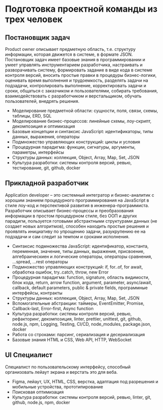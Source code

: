 # Подготовка проектной команды из трех человек

## Постановщик задач

Product owner описывает предметную область, т.е. структуру информации, которая движется в системе, в формате JSON. Постановщик задач имеет базовые знания в программировании и умеет управлять инструментарием разработчика, настраивать и разворачивать систему, формировать задание в виде кода в системе контроля версий, вносить простые правки в процедуры бизнес-логики, оценивать время выполнения и трудоемкость, разделять задачи на подзадачи, контролировать выполнение, корректировать задачи и сроки, общаться с заказчиком и пользователями, собирать требования, взаимодействовать с разработчиком и верстальщиком, обучать пользователей, внедрять решения.

- Моделирование предметной области: сущности, поля, связи, схемы, таблицы, ERD, SQL
- Моделирование бизнес-процессов: линейные схемы, лоу-скрипт, декомпозиция и оптимизация
- Базовые концепции и синтаксис JavaScript: идентификаторы, типы данных, выражения, операторы
- Подмножество управляющих конструкций: циклы и условия
- Процедурная парадигма: функции, сигнатуры, аргументы, параметры, интерфейсы
- Структуры данных: коллекция, Object, Array, Map, Set, JSON
- Культура разработки: системы контроля версий, ревью, тестирование, git, github, docker

## Прикладной разработчик

Application developer – это системный интегратор и бизнес-аналитик с хорошим знанием процедурного программирования на JavaScript в стиле лоу-код и перспективой развития в инженера-программиста. Разработчик описывает бизнес-процессы и преобразования информации в простом процедурном стиле, без ООП и других парадигм, пользуется готовыми абстрактными структурами данных (не создает новых алгоритмов), способен находить простые решения и проявлять инициативу по упрощению задачи, разукрупению ее на подзадачи и сам следит за темпом и сроками исполнения.

- Синтаксис подмножества JavaScript: идентификатор, константа, переменная, значение, типы данных, выражения, присвоение, алгебраическиен и логические операторы, операторы сравнения, ...spread, ...rest операторы
- Подмножество управляющих конструкций: if, for..of, for await, обработка ошибок, try..catch, throw, new Error
- Процедурная парадигма: function, signature, область видимости, блок кода, return, arrow function, argument, parameter, async/await, callback, default parameters, public & private fields, программные интерфейсы, контракты
- Структуры данных: коллекция, Object, Array, Map, Set, JSON
- Вспомогательные абстракции: таймеры, EventEmitter, Promise, Callback-last, Error-first, Async function
- Культура разработки: системы контроля версий, ревью, рефакторинг, декомпозиция, linter, prettier, unittest, git, github, node.js, npm, Logging, Testing, CI/CD, node_modules, package.json, docker
- Работа со строками: парсинг, сериализация и десериализация
- Базовые знания HTML и CSS, Web API, HTTP, WebSocket

## UI Специалист

Специалист по пользовательскому интерфейсу, способный организовать лейаут экрана и верстать это для веба.

- Figma, лейаут, UX, HTML, CSS, верстка, адаптация под разрешения и мобильные устройства, прототипирование
- Поисковая оптимизация
- Культура разработки: системы контроля версий, ревью, linter, git, github, node.js, npm, docker


